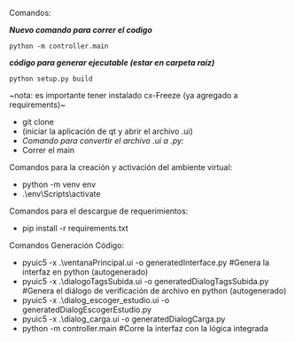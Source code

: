 Comandos:

***Nuevo comando para correr el codigo***
```
python -m controller.main
```

***código para generar ejecutable (estar en carpeta raíz)***
```
python setup.py build
```

~nota: es importante tener instalado cx-Freeze (ya agregado a requirements)~


- git clone <link>
- (iniciar la aplicación de qt y abrir el archivo .ui)
- *Comando para convertir el archivo .ui a .py:*
- Correr el main

Comandos para la creación y activación del ambiente virtual:
- python -m venv env
- .\env\Scripts\activate

Comandos para el descargue de requerimientos:
- pip install -r requirements.txt

Comandos Generación Código:
- pyuic5 -x .\ventanaPrincipal.ui -o generatedInterface.py  #Genera la interfaz en python (autogenerado)
- pyuic5 -x .\dialogoTagsSubida.ui -o generatedDialogTagsSubida.py  #Genera el diálogo de verificación de archivo en python (autogenerado)
- pyuic5 -x .\dialog_escoger_estudio.ui -o generatedDialogEscogerEstudio.py
- pyuic5 -x .\dialog_carga.ui -o generatedDialogCarga.py
- python -m controller.main #Corre la interfaz con la lógica integrada